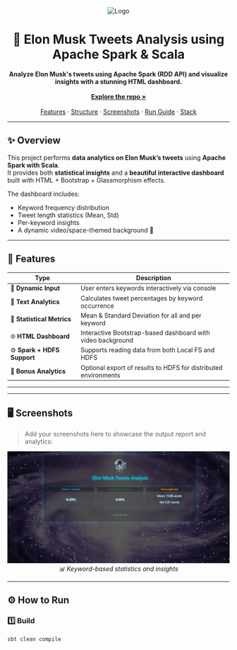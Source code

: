 <!-- PROJECT LOGO -->
<p align="center">
  <img src="https://png.pngtree.com/png-vector/20241120/ourmid/pngtree-playful-cartoon-astronaut-floating-in-space-png-image_14498972.png" alt="Logo" width="400">
</p>

<h1 align="center">🚀 Elon Musk Tweets Analysis using Apache Spark & Scala</h1>

<p align="center">
  <b>Analyze Elon Musk's tweets using Apache Spark (RDD API) and visualize insights with a stunning HTML dashboard.</b>
  <br>
  <br>
  <a href="https://github.com/islamyasin07/ElonMusksTweets-"><strong>Explore the repo »</strong></a>
  <br>
  <br>
  <a href="#features">Features</a> ·
  <a href="#project-structure">Structure</a> ·
  <a href="#screenshots">Screenshots</a> ·
  <a href="#how-to-run">Run Guide</a> ·
  <a href="#technologies">Stack</a>
</p>

---

## ✨ Overview

This project performs **data analytics on Elon Musk’s tweets** using **Apache Spark with Scala**.  
It provides both **statistical insights** and a **beautiful interactive dashboard** built with HTML + Bootstrap + Glassmorphism effects.

The dashboard includes:
- Keyword frequency distribution
- Tweet length statistics (Mean, Std)
- Per-keyword insights
- A dynamic video/space-themed background 🌌

---

## 🎯 Features

| Type | Description |
|------|--------------|
| 🧠 **Dynamic Input** | User enters keywords interactively via console |
| 💬 **Text Analytics** | Calculates tweet percentages by keyword occurrence |
| 📏 **Statistical Metrics** | Mean & Standard Deviation for all and per keyword |
| 🌐 **HTML Dashboard** | Interactive Bootstrap-based dashboard with video background |
| ⚙️ **Spark + HDFS Support** | Supports reading data from both Local FS and HDFS |
| 🎁 **Bonus Analytics** | Optional export of results to HDFS for distributed environments |

---


---

## 🖥️ Screenshots <a id="screenshots"></a>

> Add your screenshots here to showcase the output report and analytics:

<p align="center">
  <img src="stats.png" alt="Statistics Example" width="700">
  <br>
  <em>📊 Keyword-based statistics and insights</em>
</p>

---

## ⚙️ How to Run <a id="how-to-run"></a>

### 1️⃣ Build
```bash
sbt clean compile

